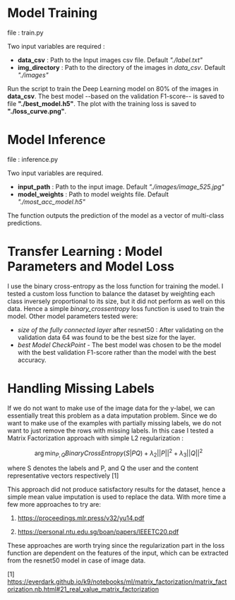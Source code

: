 
# Model Training

file : train.py

Two input variables are required : 
- **data_csv** : Path to the Input images csv file. Default *"./label.txt"*
- **img_directory** : Path to the directory of the images in *data_csv*. Default *"./images"*

Run the script to train the Deep Learning  model on 80% of the images in **data_csv**. The best model --based on the validation F1-score-- is saved to file **"./best_model.h5"**. The plot with the training loss is saved to **"./loss_curve.png"**.

# Model Inference

file : inference.py

Two input variables are required.
- **input_path** : Path to the input image. Default *"./images/image_525.jpg"*
- **model_weights** : Path to model weights file. Default *"./most_acc_model.h5"*

The function outputs the prediction of the model as a vector of multi-class predictions.

# Transfer Learning : Model Parameters and Model Loss

I use the binary cross-entropy as the loss function for training the model. I tested a custom loss function to balance the dataset by weighting each class inversely proportional to its size, but it did not perform as well on this data. Hence a simple *binary_crossentropy* loss function is used to train the model. Other model parameters tested were:
- *size of the fully connected layer* after resnet50 : After validating on the validation data 64 was found to be the best size for the layer.
- *best Model CheckPoint* - The best model was chosen to be the model with the best validation F1-score rather than the model with the best accuracy.

# Handling Missing Labels 

If we do not want to make use of the image data for the y-label, we can essentially treat this problem as a data imputation problem. Since we do want to make use of the examples with partially missing labels, we do not want to just remove the rows with missing labels. In this case I tested a Matrix Factorization approach with simple L2 regularization : 

$$ \arg\min_{P,Q} BinaryCrossEntropy(S | PQ) + \lambda_2 ||P||^2 + \lambda_3 ||Q||^2 $$

where S denotes the labels and P, and Q the user and the content representative vectors respectively [1]

This approach did not produce satisfactory results for the dataset, hence a simple mean value imputation is used to replace the data. With more time a few more approaches to try are:
1. https://proceedings.mlr.press/v32/yu14.pdf

2. https://personal.ntu.edu.sg/boan/papers/IEEETC20.pdf

These approaches are worth trying since the regularization part in the loss function are dependent on the features of the input, which can be extracted from the resnet50 model in case of image data.




[1] https://everdark.github.io/k9/notebooks/ml/matrix_factorization/matrix_factorization.nb.html#21_real_value_matrix_factorization